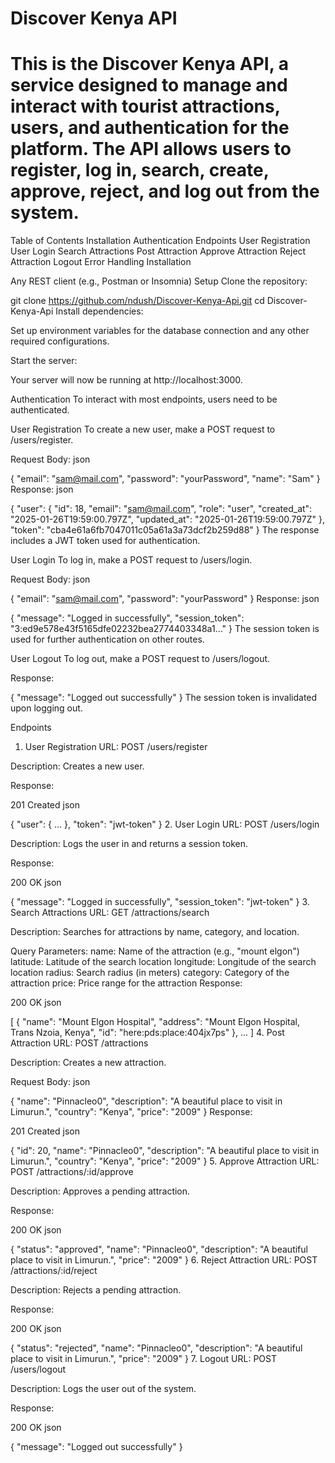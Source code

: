 # Discover Kenya API
 # This is the Discover Kenya API, a service designed to manage and interact with tourist attractions, users, and authentication for the platform. The API allows users to register, log in, search, create, approve, reject, and log out from the system.

Table of Contents
Installation
Authentication
Endpoints
User Registration
User Login
Search Attractions
Post Attraction
Approve Attraction
Reject Attraction
Logout
Error Handling
Installation

Any REST client (e.g., Postman or Insomnia)
Setup
Clone the repository:


git clone https://github.com/ndush/Discover-Kenya-Api.git
cd Discover-Kenya-Api
Install dependencies:



Set up environment variables for the database connection and any other required configurations.

Start the server:


Your server will now be running at http://localhost:3000.

Authentication
To interact with most endpoints, users need to be authenticated.

User Registration
To create a new user, make a POST request to /users/register.

Request Body:
json

{
  "email": "sam@mail.com",
  "password": "yourPassword",
  "name": "Sam"
}
Response:
json

{
  "user": {
    "id": 18,
    "email": "sam@mail.com",
    "role": "user",
    "created_at": "2025-01-26T19:59:00.797Z",
    "updated_at": "2025-01-26T19:59:00.797Z"
  },
  "token": "cba4e61a6fb7047011c05a61a3a73dcf2b259d88"
}
The response includes a JWT token used for authentication.

User Login
To log in, make a POST request to /users/login.

Request Body:
json

{
  "email": "sam@mail.com",
  "password": "yourPassword"
}
Response:
json

{
  "message": "Logged in successfully",
  "session_token": "3:ed9e578e43f5165dfe02232bea2774403348a1..."
}
The session token is used for further authentication on other routes.

User Logout
To log out, make a POST request to /users/logout.

Response:


{
  "message": "Logged out successfully"
}
The session token is invalidated upon logging out.

Endpoints
1. User Registration
URL: POST /users/register

Description: Creates a new user.

Response:

201 Created
json

{
  "user": { ... },
  "token": "jwt-token"
}
2. User Login
URL: POST /users/login

Description: Logs the user in and returns a session token.

Response:

200 OK
json

{
  "message": "Logged in successfully",
  "session_token": "jwt-token"
}
3. Search Attractions
URL: GET /attractions/search

Description: Searches for attractions by name, category, and location.

Query Parameters:
name: Name of the attraction (e.g., "mount elgon")
latitude: Latitude of the search location
longitude: Longitude of the search location
radius: Search radius (in meters)
category: Category of the attraction
price: Price range for the attraction
Response:

200 OK
json

[
  {
    "name": "Mount Elgon Hospital",
    "address": "Mount Elgon Hospital, Trans Nzoia, Kenya",
    "id": "here:pds:place:404jx7ps"
  },
  ...
]
4. Post Attraction
URL: POST /attractions

Description: Creates a new attraction.

Request Body:
json

{
  "name": "Pinnacleo0",
  "description": "A beautiful place to visit in Limurun.",
  "country": "Kenya",
  "price": "2009"
}
Response:

201 Created
json

{
  "id": 20,
  "name": "Pinnacleo0",
  "description": "A beautiful place to visit in Limurun.",
  "country": "Kenya",
  "price": "2009"
}
5. Approve Attraction
URL: POST /attractions/:id/approve

Description: Approves a pending attraction.

Response:

200 OK
json

{
  "status": "approved",
  "name": "Pinnacleo0",
  "description": "A beautiful place to visit in Limurun.",
  "price": "2009"
}
6. Reject Attraction
URL: POST /attractions/:id/reject

Description: Rejects a pending attraction.

Response:

200 OK
json

{
  "status": "rejected",
  "name": "Pinnacleo0",
  "description": "A beautiful place to visit in Limurun.",
  "price": "2009"
}
7. Logout
URL: POST /users/logout

Description: Logs the user out of the system.

Response:

200 OK
json

{
  "message": "Logged out successfully"
}
